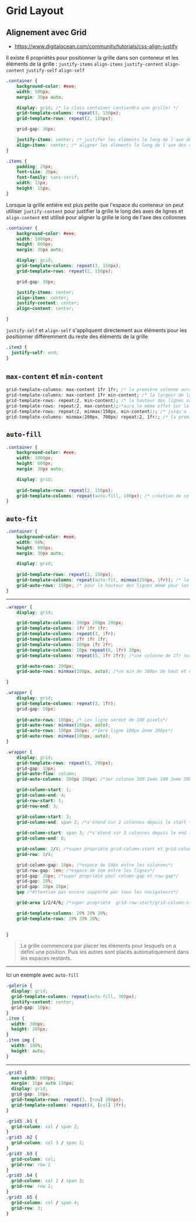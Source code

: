 # Grid Layout

## Alignement avec Grid

- <https://www.digitalocean.com/community/tutorials/css-align-justify>

Il existe 6 propriétés pour positionner la grille dans son conteneur et les éléments de la grille :
`justify-items` `align-items` `justify-content` `align-content` `justify-self` `align-self`

````css
.container {
    background-color: #eee;
    width: 500px;
    margin: 30px auto;

    display: grid; /* la class container contiendra une grille! */
    grid-template-columns: repeat(3, 150px);
    grid-template-rows: repeat(2, 150px);

    grid-gap: 30px;

    justify-items: center; /* justifer les éléments le long de l'axe des lignes 'row axis' */
    align-items: center; /* aligner les éléments le long de l'axe des colonnes 'column axis' */
}

.items {
    padding: 20px;
    font-size: 30px;
    font-family: sans-serif;
    width: 15px;
    height: 15px;
}
````

Lorsque la grille entière est plus petite que l'espace du conteneur on peut utiliser `justify-content` pour justifier la grille le long des axes de lignes et `align-content` est utilisé pour aligner la grille le long de l'axe des collonnes

````css
.container {
    background-color: #eee;
    width: 1000px;
    height: 600px;
    margin: 30px auto;

    display: grid;
    grid-template-columns: repeat(3, 150px);
    grid-template-rows: repeat(2, 150px);

    grid-gap: 30px;

    justify-items: center;
    align-items: center;
    justify-content: center; 
    align-content: center;

}
````

`justify-self` et `align-self`  s'appliquent directement aux éléments pour les positionner différemment du reste des éléments de la grille

````css
.item3 {
  justify-self: end;
}
````

## `max-content` et `min-content`

````css
grid-template-columns: max-content 1fr 1fr; /* la première colonne aura une largeur de son contenu total et les deux autres se répartissent l'espace restant. pour la première colonne contient une phrase la largeur de la colonne sera cette pharse*/
grid-template-columns: max-content 1fr min-content; /* la largeur de la dernière colonne sera le mot le plus grands et ira à la ligne */
grid-template-rows: repeat(2, min-content); /* la hauteur des lignes va s'adapter au contenu*/
grid-template-rows: repeat(2, max-content);/*aura le même effet sur la hauteur des lignes que min-content*/
grid-template-rows: repeat(2, minmax(150px, min-content)); /* jusqu'a 150px la hauteur sera de 150px au dela la hauteur sera en fonction du contenu*/
grid-template-columns: minmax(200px, 700px) repeat(2, 1fr); /* la première colonne aura une largeur min de 200 px et une largeur max de 700px*/
````

## `auto-fill`

````css
.container {
    background-color: #eee;
    width: 1000px;
    height: 600px;
    margin: 30px auto;

    display: grid;
    
    grid-template-rows: repeat(2, 150px);
    grid-template-columns: repeat(auto-fill, 100px); /* création de colonne automatique de 100px de large, ici 10 colonnes */
}
````

## `auto-fit`

````css
.container {
    background-color: #eee;
    width: 90%;
    height: 600px;
    margin: 30px auto;

    display: grid;
    
    grid-template-rows: repeat(2, 150px);
    grid-template-columns: repeat(auto-fit, minmax(250px, 1fr)); /* la nombre de colonnes sera en fonction de notre contenu(nb de div par ex.)*/
    grid-auto-rows: 150px; /* pour la hauteur des lignes même pour les ligne implicites !*/
}
````

---

````css
.wrapper {
    display: grid;

    grid-template-columns: 200px 200px 200px;
    grid-template-columns: 1fr 1fr 1fr;
    grid-template-columns: repeat(3, 1fr);
    grid-template-columns: 2fr 1fr 1fr;
    grid-template-columns: 500px 1fr 2fr;
    grid-template-columns: 20px repeat(6, 1fr) 20px;
    grid-template-columns: repeat(5, 1fr 2fr); /*une colonne de 1fr suivie d'une colonne de 2fr, ceci répété 5 fois.*/

    grid-auto-rows: 200px;
    grid-auto-rows: minmax(100px, auto); /*un min de 100px de haut et un max automatiquement en fonction de la hauteur du contenu*/

}
````

````css
.wrapper {
    display: grid;
    grid-template-columns: repeat(3, 1fr);
    grid-gap: 10px;
    
    grid-auto-rows: 100px; /* Les ligne seront de 100 pixels*/
    grid-auto-rows: minmax(100px, auto);
    grid-auto-rows: 100px 200px; /*1ere ligne 100px 2eme 200px*/
    grid-auto-rows: minmax(100px, auto);
}
````

````css
.wrapper {
    display: grid;
    grid-template-rows: repeat(3, 200px);
    grid-gap: 10px;
    grid-auto-flow: column;
    grid-auto-columns: 300px 100px; /*1er colonne 300 2eme 100 3eme 300*/

    grid-column-start: 1;
    grid-column-end: 4;
    grid-row-start: 1;
    grid-row-end: 3;

    grid-column-start: 3;
    grid-column-end: span 2; /*s'étend sur 2 colonnes depuis le start (3)*/
    
    grid-column-start: span 3; /*s'étend sur 3 colonnes depuis le end (6)*/
    grid-column-end: 6; 

    grid-column: 2/4; /*super propriété grid-column-start et grid-column-end*/
    grid-row: 3/4;

    grid-column-gap: 10px; /*espace de 10px entre les colonnes*/
    grid-row-gap: 1em; /*espace de 1em entre les lignes*/
    grid-gap: 20px; /*super propriété pour column-gap et row-gap*/
    grid-gap: 10%;
    grid-gap: 10px 20px;
    gap /*Attention pas encore supporté par tous les navigateurs*/

    grid-area 1/2/4/6; /*super propriété  grid-row-start/grid-column-start/grid-row-end/grid-column-end*/

    grid-template-columns: 20% 20% 20%;
    grid-template-rows: 20% 20% 20%;
    

}

````

>La grille commencera par placer les éléments pour lesquels on a défini une position. Puis les autres sont placés automatiquement dans les espaces restants.

---

Ici un exemple avec `auto-fill`

````css
.galerie {
  display: grid;
  grid-template-columns: repeat(auto-fill, 300px);
  justify-content: center;
  grid-gap: 10px;
}
.item {
  width: 300px;
  height: 200px;
}
.item img {
  width: 100%;
  height: auto;
}
````

---

````css
.grid3 {
  max-width: 600px;
  margin: 15px auto 150px;
  display: grid;
  grid-gap: 10px;
  grid-template-rows: repeat(3, [row] 100px);
  grid-template-columns: repeat(4, [col] 1fr);
}

.grid3 .b1 {
  grid-column: col / span 2;
}
.grid3 .b2 {
  grid-column: col 3 / span 2;
}
.grid3 .b3 {
  grid-column: col;
  grid-row: row 2
}
.grid3 .b4 {
  grid-column: col 2 / span 3;
  grid-row: row 2;
}
.grid3 .b5 {
  grid-column: col / span 4;
  grid-row: 3;
}
````
